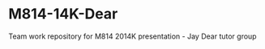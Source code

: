 M814-14K-Dear
=============

Team work repository for M814 2014K presentation - Jay Dear tutor group
